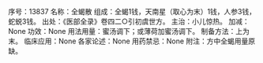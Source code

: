 序号：13837
名称：全蝎散
组成：全蝎1钱，天南星（取心为末）1钱，人参3钱，蛇蜕3钱。
出处：《医部全录》卷四二○引初虞世方。
主治：小儿惊热。
加减：None
功效：None
用法用量：蜜汤调下；或薄荷加蜜汤调下。
制备方法：上为末。
临床应用：None
各家论述：None
用药禁忌：None
附注：方中全蝎用量原缺。
